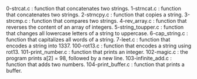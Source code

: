 0-strcat.c : function that concatenates two strings.
1-strncat.c : function that concatenates two strings.
2-strncpy.c : function that copies a string.
3-strcmp.c : function that compares two strings.
4-rev_array.c : function that reverses the content of an array of integers.
5-string_toupper.c : function that changes all lowercase letters of a string to uppercase.
6-cap_string.c : function that capitalizes all words of a string.
7-leet.c : function that encodes a string into 1337.
100-rot13.c : function that encodes a string using rot13.
101-print_number.c : function that prints an integer.
102-magic.c : the program prints a[2] = 98, followed by a new line.
103-infinite_add.c : function that adds two numbers.
104-print_buffer.c : function that prints a buffer.